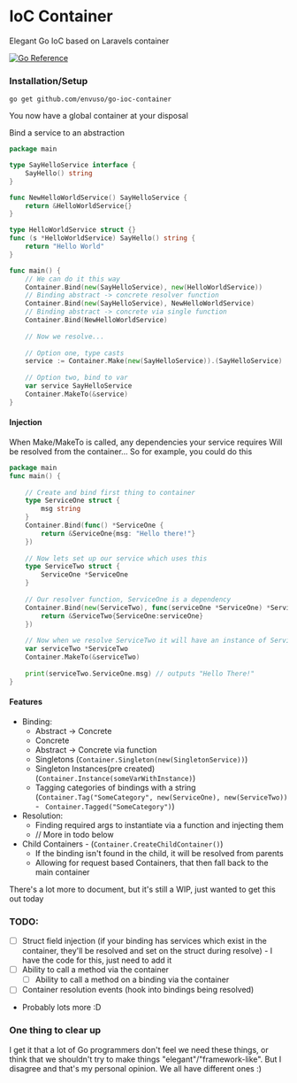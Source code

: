 # IoC Container
Elegant Go IoC based on Laravels container

<div>
<a href="https://pkg.go.dev/github.com/Envuso/go-ioc-container"><img src="https://pkg.go.dev/badge/github.com/Envuso/go-ioc-container.svg" alt="Go Reference"></a>
</div>

### Installation/Setup

```shell
go get github.com/envuso/go-ioc-container
```

You now have a global container at your disposal

Bind a service to an abstraction
```go
package main

type SayHelloService interface {
	SayHello() string
}

func NewHelloWorldService() SayHelloService {
	return &HelloWorldService{}
}

type HelloWorldService struct {}
func (s *HelloWorldService) SayHello() string {
	return "Hello World"
}

func main() {
	// We can do it this way
	Container.Bind(new(SayHelloService), new(HelloWorldService))
	// Binding abstract -> concrete resolver function
	Container.Bind(new(SayHelloService), NewHelloWorldService)
	// Binding abstract -> concrete via single function
	Container.Bind(NewHelloWorldService)
	
	// Now we resolve...
	
	// Option one, type casts
	service := Container.Make(new(SayHelloService)).(SayHelloService)
	
	// Option two, bind to var
	var service SayHelloService
	Container.MakeTo(&service)
}
```

#### Injection
When Make/MakeTo is called, any dependencies your service requires
Will be resolved from the container... So for example, you could do this

```go
package main
func main() {
	
	// Create and bind first thing to container
	type ServiceOne struct {
		msg string
	}
	Container.Bind(func() *ServiceOne {
		return &ServiceOne{msg: "Hello there!"}
	})
	
	// Now lets set up our service which uses this
	type ServiceTwo struct {
		ServiceOne *ServiceOne
	}
	
	// Our resolver function, ServiceOne is a dependency	
	Container.Bind(new(ServiceTwo), func(serviceOne *ServiceOne) *ServiceTwo {
		return &ServiceTwo{ServiceOne:serviceOne}
	})
	
	// Now when we resolve ServiceTwo it will have an instance of ServiceOne attached
	var serviceTwo *ServiceTwo
	Container.MakeTo(&serviceTwo)
	
	print(serviceTwo.ServiceOne.msg) // outputs "Hello There!"
}
```


#### Features

- Binding:
  - Abstract -> Concrete
  - Concrete
  - Abstract -> Concrete via function
  - Singletons (`` Container.Singleton(new(SingletonService)) ``)
  - Singleton Instances(pre created) (`` Container.Instance(someVarWithInstance) ``)
  - Tagging categories of bindings with a string (`` Container.Tag("SomeCategory", new(ServiceOne), new(ServiceTwo)) `` - `` Container.Tagged("SomeCategory")``)
- Resolution:
  - Finding required args to instantiate via a function and injecting them
  - // More in todo below
- Child Containers - (`` Container.CreateChildContainer() ``)
  - If the binding isn't found in the child, it will be resolved from parents
  - Allowing for request based Containers, that then fall back to the main container



There's a lot more to document, but it's still a WIP, just wanted to get this out today

### TODO:
- [ ] Struct field injection (if your binding has services which exist in the container, they'll be resolved and set on the struct during resolve) - I have the code for this, just need to add it
- [ ] Ability to call a method via the container
  - [ ] Ability to call a method on a binding via the container
- [ ] Container resolution events (hook into bindings being resolved)
- Probably lots more :D


### One thing to clear up
I get it that a lot of Go programmers don't feel we need these things, or think that we shouldn't try to make things "elegant"/"framework-like". But I disagree and that's my personal opinion. We all have different ones :)